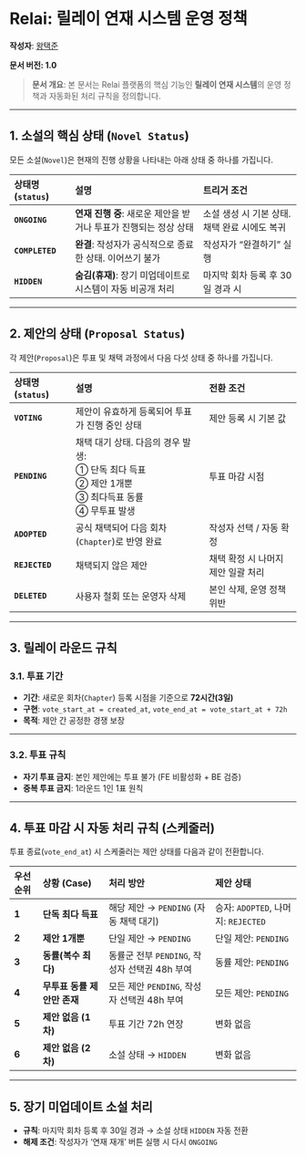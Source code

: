 # Relai: 릴레이 연재 시스템 운영 정책

**작성자**: [왕택준](https://github.com/TJK98)

**문서 버전: 1.0**

> **문서 개요**: 본 문서는 Relai 플랫폼의 핵심 기능인 **릴레이 연재 시스템**의 운영 정책과 자동화된 처리 규칙을 정의합니다.

---

## **1. 소설의 핵심 상태 (`Novel Status`)**

모든 소설(`Novel`)은 현재의 진행 상황을 나타내는 아래 상태 중 하나를 가집니다.

| 상태명 (`status`)  | 설명                                      | 트리거 조건                      |
| :-------------- | :-------------------------------------- | :-------------------------- |
| **`ONGOING`**   | **연재 진행 중**: 새로운 제안을 받거나 투표가 진행되는 정상 상태 | 소설 생성 시 기본 상태. 채택 완료 시에도 복귀 |
| **`COMPLETED`** | **완결**: 작성자가 공식적으로 종료한 상태. 이어쓰기 불가      | 작성자가 “완결하기” 실행              |
| **`HIDDEN`**    | **숨김(휴재)**: 장기 미업데이트로 시스템이 자동 비공개 처리    | 마지막 회차 등록 후 30일 경과 시        |

---

## **2. 제안의 상태 (`Proposal Status`)**

각 제안(`Proposal`)은 투표 및 채택 과정에서 다음 다섯 상태 중 하나를 가집니다.

| 상태명 (`status`) | 설명                                                                      | 전환 조건                |
| :------------- | :---------------------------------------------------------------------- | :------------------- |
| **`VOTING`**   | 제안이 유효하게 등록되어 투표가 진행 중인 상태                                              | 제안 등록 시 기본 값         |
| **`PENDING`**  | 채택 대기 상태. 다음의 경우 발생:<br>① 단독 최다 득표<br>② 제안 1개뿐<br>③ 최다득표 동률<br>④ 무투표 발생 | 투표 마감 시점             |
| **`ADOPTED`**  | 공식 채택되어 다음 회차(`Chapter`)로 반영 완료                                         | 작성자 선택 / 자동 확정       |
| **`REJECTED`** | 채택되지 않은 제안                                                              | 채택 확정 시 나머지 제안 일괄 처리 |
| **`DELETED`**  | 사용자 철회 또는 운영자 삭제                                                        | 본인 삭제, 운영 정책 위반      |

---

## **3. 릴레이 라운드 규칙**

### **3.1. 투표 기간**

* **기간**: 새로운 회차(`Chapter`) 등록 시점을 기준으로 **72시간(3일)**
* **구현**: `vote_start_at = created_at`, `vote_end_at = vote_start_at + 72h`
* **목적**: 제안 간 공정한 경쟁 보장

---

### **3.2. 투표 규칙**

* **자기 투표 금지**: 본인 제안에는 투표 불가 (FE 비활성화 + BE 검증)
* **중복 투표 금지**: 1라운드 1인 1표 원칙

---

## **4. 투표 마감 시 자동 처리 규칙 (스케줄러)**

투표 종료(`vote_end_at`) 시 스케줄러는 제안 상태를 다음과 같이 전환합니다.

| 우선순위  | 상황 (Case)         | 처리 방안                            | 제안 상태                          |
| :---- |:------------------| :------------------------------- |:-------------------------------|
| **1** | **단독 최다 득표**      | 해당 제안 → `PENDING` (자동 채택 대기)     | 승자: `ADOPTED`, 나머지: `REJECTED` |
| **2** | **제안 1개뿐**        | 단일 제안 → `PENDING`                | 단일 제안: `PENDING`               |
| **3** | **동률(복수 최다)**     | 동률군 전부 `PENDING`, 작성자 선택권 48h 부여 | 동률 제안: `PENDING`               |
| **4** | **무투표 동률 제안만 존재** | 모든 제안 `PENDING`, 작성자 선택권 48h 부여  | 모든 제안: `PENDING`               |
| **5** | **제안 없음 (1차)**    | 투표 기간 72h 연장                     | 변화 없음                          |
| **6** | **제안 없음 (2차)**    | 소설 상태 → `HIDDEN`                 | 변화 없음                          |

---

## **5. 장기 미업데이트 소설 처리**

* **규칙**: 마지막 회차 등록 후 30일 경과 → 소설 상태 `HIDDEN` 자동 전환
* **해제 조건**: 작성자가 ‘연재 재개’ 버튼 실행 시 다시 `ONGOING`

